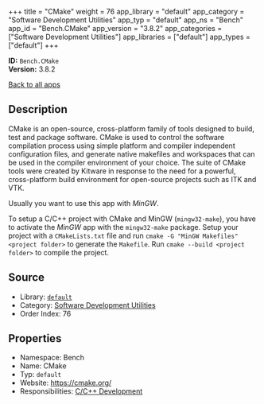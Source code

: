 ﻿+++
title = "CMake"
weight = 76
app_library = "default"
app_category = "Software Development Utilities"
app_typ = "default"
app_ns = "Bench"
app_id = "Bench.CMake"
app_version = "3.8.2"
app_categories = ["Software Development Utilities"]
app_libraries = ["default"]
app_types = ["default"]
+++

**ID:** `Bench.CMake`  
**Version:** 3.8.2  
<!--more-->

[Back to all apps](/apps/)

## Description
CMake is an open-source, cross-platform family of tools designed to build,
test and package software. CMake is used to control the software compilation process
using simple platform and compiler independent configuration files, and generate native
makefiles and workspaces that can be used in the compiler environment of your choice.
The suite of CMake tools were created by Kitware in response to the need for a powerful,
cross-platform build environment for open-source projects such as ITK and VTK.

Usually you want to use this app with _MinGW_.

To setup a C/C++ project with CMake and MinGW (`mingw32-make`), you have to activate the _MinGW_ app with the `mingw32-make` package.
Setup your project with a `CMakeLists.txt` file and run `cmake -G "MinGW Makefiles" <project folder>` to generate the `Makefile`. Run `cmake --build <project folder>` to compile the project.

## Source

* Library: [`default`](/app_libraries/default)
* Category: [Software Development Utilities](/app_categories/software-development-utilities)
* Order Index: 76

## Properties

* Namespace: Bench
* Name: CMake
* Typ: `default`
* Website: <https://cmake.org/>
* Responsibilities: [C/C++ Development](/apps/Bench.Group.CppDevelopment)

